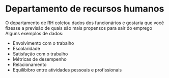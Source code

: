 # Departamento de recursos humanos

O departamento de RH coletou dados dos funcionários e gostaria que você fizesse a previsão de quais são mais propensos para sair do emprego  
Alguns exemplos de dados:  

- Envolvimento com o trabalho
- Escolaridade
- Satisfação com o trabalho
- Métricas de desempenho
- Relacionamento
- Equilíbibro entre atividades pessoais e profissionais
